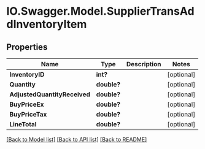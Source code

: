 # IO.Swagger.Model.SupplierTransAddInventoryItem
## Properties

Name | Type | Description | Notes
------------ | ------------- | ------------- | -------------
**InventoryID** | **int?** |  | [optional] 
**Quantity** | **double?** |  | [optional] 
**AdjustedQuantityReceived** | **double?** |  | [optional] 
**BuyPriceEx** | **double?** |  | [optional] 
**BuyPriceTax** | **double?** |  | [optional] 
**LineTotal** | **double?** |  | [optional] 

[[Back to Model list]](../README.md#documentation-for-models) [[Back to API list]](../README.md#documentation-for-api-endpoints) [[Back to README]](../README.md)

